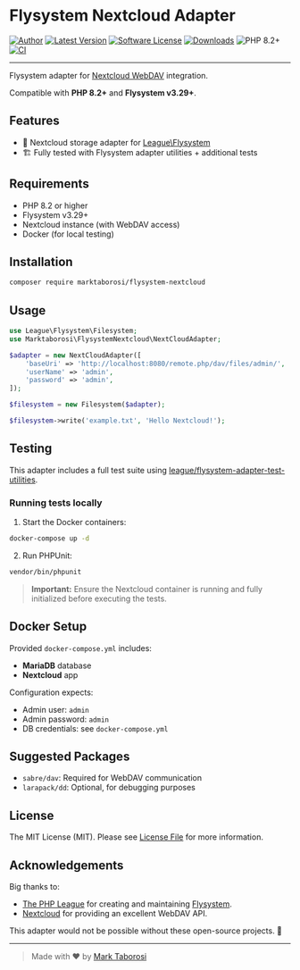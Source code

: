 # Flysystem Nextcloud Adapter

[![Author](https://img.shields.io/badge/author-@marktaborosi-blue.svg)](https://www.linkedin.com/in/mark-taborosi/)
[![Latest Version](https://img.shields.io/github/release/marktaborosi/flysystem-nextcloud.svg?style=flat-square)](https://github.com/marktaborosi/flysystem-nextcloud/releases)
[![Software License](https://img.shields.io/badge/license-MIT-brightgreen.svg?style=flat-square)](LICENSE)
[![Downloads](https://img.shields.io/packagist/dt/marktaborosi/flysystem-nextcloud.svg?style=flat-square)](https://packagist.org/packages/marktaborosi/flysystem-nextcloud)
![PHP 8.2+](https://img.shields.io/badge/php-8.2+-red.svg?style=flat-square)
[![CI](https://github.com/marktaborosi/flysystem-nextcloud/actions/workflows/ci.yml/badge.svg)](https://github.com/marktaborosi/flysystem-nextcloud/actions)

---

Flysystem adapter for [Nextcloud WebDAV](https://docs.nextcloud.com/server/latest/developer_manual/api/WebDAV/index.html) integration.

Compatible with **PHP 8.2+** and **Flysystem v3.29+**.

## Features

- 📂 Nextcloud storage adapter for [League\Flysystem](https://github.com/thephpleague/flysystem)
- 🏗️ Fully tested with Flysystem adapter utilities + additional tests

## Requirements

- PHP 8.2 or higher
- Flysystem v3.29+
- Nextcloud instance (with WebDAV access)
- Docker (for local testing)

## Installation

```bash
composer require marktaborosi/flysystem-nextcloud
```

## Usage

```php
use League\Flysystem\Filesystem;
use Marktaborosi\FlysystemNextcloud\NextCloudAdapter;

$adapter = new NextCloudAdapter([
    'baseUri' => 'http://localhost:8080/remote.php/dav/files/admin/',
    'userName' => 'admin',
    'password' => 'admin',
]);

$filesystem = new Filesystem($adapter);

$filesystem->write('example.txt', 'Hello Nextcloud!');
```

## Testing

This adapter includes a full test suite using [league/flysystem-adapter-test-utilities](https://github.com/thephpleague/flysystem-adapter-test-utilities).

### Running tests locally

1. Start the Docker containers:

```bash
docker-compose up -d
```

2. Run PHPUnit:

```bash
vendor/bin/phpunit
```

> **Important:** Ensure the Nextcloud container is running and fully initialized before executing the tests.

## Docker Setup

Provided `docker-compose.yml` includes:

- **MariaDB** database
- **Nextcloud** app

Configuration expects:

- Admin user: `admin`
- Admin password: `admin`
- DB credentials: see `docker-compose.yml`

## Suggested Packages

- `sabre/dav`: Required for WebDAV communication
- `larapack/dd`: Optional, for debugging purposes

## License

The MIT License (MIT). Please see [License File](LICENSE) for more information.

## Acknowledgements

Big thanks to:

- [The PHP League](https://thephpleague.com/) for creating and maintaining [Flysystem](https://flysystem.thephpleague.com/v3/docs/).
- [Nextcloud](https://nextcloud.com/) for providing an excellent WebDAV API.

This adapter would not be possible without these open-source projects. 🙏

---
> Made with ❤️ by [Mark Taborosi](https://github.com/marktaborosi)